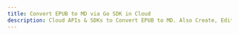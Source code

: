 ---title: Convert EPUB to MD via Go SDK in Clouddescription: Cloud APIs & SDKs to Convert EPUB to MD. Also Create, Edit & Render Microsoft Word & OpenOffice documents in the Cloud.---